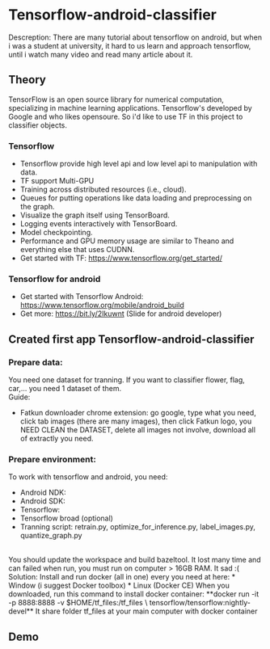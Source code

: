 # Tensorflow-android-classifier
Descreption: There are many tutorial about tensorflow on android, but when i was a student at university, it hard to us learn and approach tensorflow, until i watch many video and read many article about it.

## Theory
TensorFlow is an open source library for numerical computation, specializing in machine learning applications. Tensorflow's developed by Google and who likes opensoure. So i'd like to use TF in this project to classifier objects.

### Tensorflow
* Tensorflow provide high level api and low level api to manipulation with data.
* TF support Multi-GPU
* Training across distributed resources (i.e., cloud).
* Queues for putting operations like data loading and preprocessing on the graph.
* Visualize the graph itself using TensorBoard.
* Logging events interactively with TensorBoard.
* Model checkpointing.
* Performance and GPU memory usage are similar to Theano and everything else that uses CUDNN.
* Get started with TF: https://www.tensorflow.org/get_started/

### Tensorflow for android
* Get started with Tensorflow Android: https://www.tensorflow.org/mobile/android_build
* Get more: https://bit.ly/2Ikuwnt (Slide for android developer)

## Created first app Tensorflow-android-classifier

### Prepare data: 
You need one dataset for tranning. If you want to classifier flower, flag, car,... you need 1 dataset of them. <br>
Guide:
* Fatkun downloader chrome extension: go google, type what you need, click tab images (there are many images), then click Fatkun logo, you NEED CLEAN the DATASET, delete all images not involve, download all of extractly you need. 

### Prepare environment:
To work with tensorflow and android, you need: 
* Android NDK:
* Android SDK:
* Tensorflow:
* Tensorflow broad (optional)
* Tranning script: retrain.py, optimize_for_inference.py, label_images.py, quantize_graph.py 
<br>
You should update the workspace and build bazeltool. It lost many time and can failed when run, you must run on computer > 16GB RAM. It sad :(
<br> Solution:
Install and run docker (all in one) every you need at here:
* Window (i suggest Docker toolbox)
* Linux (Docker CE)
When you downloaded, run this command to install docker container:
**docker run -it -p 8888:8888 -v $HOME/tf_files:/tf_files \
tensorflow/tensorflow:nightly-devel**
It share folder tf_files at your main computer with docker container

## Demo
